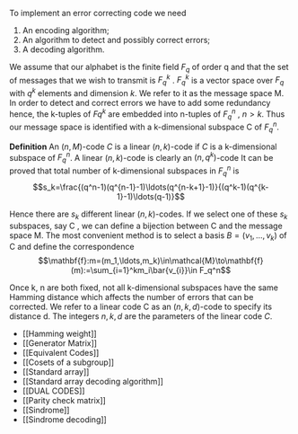 To implement an error correcting code we need
1. An encoding algorithm;
2. An algorithm to detect and possibly correct errors;
3. A decoding algorithm.

We assume that our alphabet is the finite field $F_{q}$ of order q and that the set of messages that we wish to transmit is $F_{q}^k$ .
$F_q^k$ is a vector space over $F_{q}$ with $q^k$ elements and dimension $k$. We refer to it as the message space M.
In order to detect and correct errors we have to add some redundancy hence, the k-tuples of $Fq^{k}$ are embedded into n-tuples of $F_{q}^n$ , $n > k$.
Thus our message space is identified with a k-dimensional subspace C of $F_{q}^n$.


**Definition**
An $(n, M)$-code $C$ is a linear $(n, k)$-code if $C$ is a k-dimensional subspace of $F_q^n$.
A linear $(n, k)$-code is clearly an $(n, q^{k} )$-code
It can be proved that total number of k-dimensional subspaces in $F_{q}^n$ is
$$s_k=\frac{(q^n-1)(q^{n-1}-1)\ldots(q^{n-k+1}-1)}{(q^k-1)(q^{k-1}-1)\ldots(q-1)}$$

Hence there are $s_{k}$ different linear $(n, k)$-codes.
If we select one of these $s_{k}$ subspaces, say C , we can define a bijection between C and the message space M.
The most convenient method is to select a basis $B = (v_{1} , . . . , v_{k})$ of C and define the correspondence
$$\mathbf{f}:m=(m_1,\ldots,m_k)\in\mathcal{M}\to\mathbf{f}(m):=\sum_{i=1}^km_i\bar{v_{i}}\in F_q^n$$

Once k, n are both fixed, not all k-dimensional subspaces have the same Hamming distance which affects the number of errors that can be corrected.
We refer to a linear code C as an $(n, k, d)$-code to specify its distance d.
The integers $n, k, d$ are the parameters of the linear code $C$.

- [[Hamming weight]]
- [[Generator Matrix]]
- [[Equivalent Codes]]
- [[Cosets of a subgroup]]
- [[Standard array]]
- [[Standard array decoding algorithm]]
- [[DUAL CODES]]
- [[Parity check matrix]]
- [[Sindrome]]
- [[Sindrome decoding]]